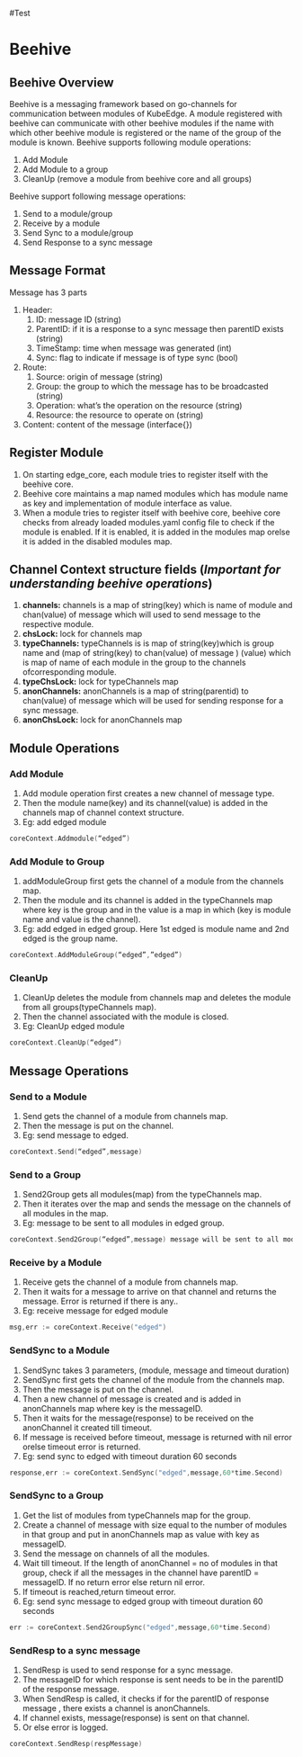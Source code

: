 #Test

# Beehive

## Beehive Overview
Beehive is a messaging framework based on go-channels for communication between modules of KubeEdge. A module registered with beehive can communicate with other beehive modules if the name with which other beehive module is registered or the name of the group of the module is known.
Beehive supports following module operations:
1) Add Module
2) Add Module to a group
3) CleanUp (remove a module from beehive core and all groups)

Beehive support following message operations: 
1) Send to a module/group
2) Receive by a module
3) Send Sync to a module/group
4) Send Response to a sync message

## Message Format
Message has 3 parts 
  1) Header:  
       1) ID: message ID (string)
       2) ParentID: if it is a response to a sync message then parentID exists (string)
       3) TimeStamp: time when message was generated (int)
       4) Sync: flag to indicate if message is of type sync (bool)
  2) Route: 
       1) Source: origin of message (string)
       2) Group: the group to which the message has to be broadcasted (string)
       3) Operation: what’s the operation on the resource (string)
       4) Resource: the resource to operate on (string)
  3) Content: content of the message (interface{})
  
## Register Module
1) On starting edge_core,  each module tries to register itself with the beehive core.
2) Beehive core maintains a map named modules which has module name as key and implementation of module interface as value. 
3) When a module tries to register itself with beehive core, beehive core checks from already loaded modules.yaml config file to check if the module is enabled. If it is enabled, it is added in the modules map orelse it is added in the disabled modules map.

## Channel Context structure fields (_Important for understanding beehive operations_)
1) **channels:** channels is a map of string(key) which is name of module and chan(value) of message which will used to send message to the respective module.
2) **chsLock:** lock for channels map
3) **typeChannels:** typeChannels is is map of string(key)which is group name and (map of string(key) to chan(value) of message ) (value) which is map of name of each module in the group to the channels ofcorresponding module.
4) **typeChsLock:** lock for typeChannels map 
5) **anonChannels:** anonChannels is a map of string(parentid) to chan(value) of message which will be used for sending response for a sync message.
6) **anonChsLock:** lock for anonChannels map

## Module Operations 
### Add Module
1) Add module operation first creates a new channel of message type.
2) Then the module name(key) and its channel(value) is added in the channels map of channel context structure. 
3) Eg: add edged module
```go
coreContext.Addmodule(“edged”)
``` 
### Add Module to Group
1) addModuleGroup first gets the channel of a module from the channels map.
2) Then the module and its channel is added in the typeChannels map where key is the group and in the value is a map in which (key is module name and value is the channel).
3) Eg: add edged in edged group. Here 1st edged is module name and 2nd edged is the group name.
```go
coreContext.AddModuleGroup(“edged”,”edged”)
 ```
### CleanUp
1) CleanUp deletes the module from channels map and deletes the module from all groups(typeChannels map).
2) Then the channel associated with the module is closed.
3) Eg: CleanUp edged module
```go
coreContext.CleanUp(“edged”)
```
## Message Operations
### Send to a Module
1) Send gets the channel of a module from channels map.
2) Then the message is put on the channel. 
3) Eg: send message to edged.
```go
coreContext.Send(“edged”,message) 
```
### Send to a Group
1) Send2Group gets all modules(map) from the typeChannels map.
2) Then it iterates over the map and sends the message on the channels of all modules in the map.
3) Eg: message to be sent to all modules in edged group.
```go
coreContext.Send2Group(“edged”,message) message will be sent to all modules in edged group.
```
### Receive by a Module
1) Receive gets the channel of a module from channels map.
2) Then it waits for a message to arrive on that channel and returns the message. Error is returned if there is any..
3) Eg: receive message for edged module
```go
msg,err := coreContext.Receive("edged")
```
### SendSync to a Module
1) SendSync takes 3 parameters, (module, message and timeout duration)
2) SendSync first gets the channel of the module from the channels map.
3) Then the message is put on the channel.
4) Then a new channel of message is created and is added in anonChannels map where key is the messageID.
5) Then it waits for the message(response) to be received on the anonChannel it created till timeout.
6) If message is received before timeout, message is returned with nil error orelse timeout error is returned.
7) Eg: send sync to edged with timeout duration 60 seconds
```go
response,err := coreContext.SendSync("edged",message,60*time.Second)
```
### SendSync to a Group
1) Get the list of modules from typeChannels map for the group.
2) Create a channel of message with size equal to the number of modules in that group and put in anonChannels map as value with key as messageID.
3) Send the message on channels of all the modules.
4) Wait till timeout. If the length of anonChannel = no of modules in that group, check if all the messages in the channel have parentID = messageID. If no return error else return nil error.
5) If timeout is reached,return timeout error.
6) Eg: send sync message to edged group with timeout duration 60 seconds
```go
err := coreContext.Send2GroupSync("edged",message,60*time.Second)
```

### SendResp to a sync message
1) SendResp is used to send response for a sync message.
2) The messageID for which response is sent needs to be in the parentID of the response message.
3) When SendResp is called, it checks if for the parentID of response message , there exists a channel is anonChannels.
4) If channel exists, message(response) is sent on that channel.
5) Or else error is logged.
```go
coreContext.SendResp(respMessage)
```
